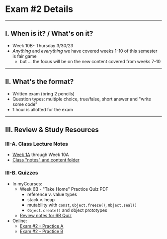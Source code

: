 # Exam #2 Details

<hr>

## I. When is it? / What's on it?
- Week 10B- Thursday 3/30/23
- *Anything* and *everything* we have covered weeks 1-10 of this semester is fair game
  - but ... the focus will be on the new content covered from weeks 7-10

<hr>

## II. What's the format?
- Written exam (bring 2 pencils)
- Question types: multiple choice, true/false, short answer and "write some code"
- 1 hour is allotted for the exam

<hr>

## III. Review & Study Resources

### III-A. Class Lecture Notes
- [Week 1A](../weekly/01A.md) through Week 10A
- [Class "notes" and content  folder](../notes)

### III-B. Quizzes 
- In myCourses:
  - Week 6B - "Take Home" Practice Quiz PDF
    - reference v. value types
    - stack v. heap
    - mutability with `const`, `Object.freeze()`, `Object.seal()`
    - `Object.create()` and object prototypes
  - [Review notes for 6B Quiz](../weekly/07B.md#iii-review-6b-take-home-quiz)
- Online:
  - [Exam #2 - Practice A](./exam-2-practice-A.md)
  - [Exam #2 - Practice B](./exam-2-practice-B.md)
